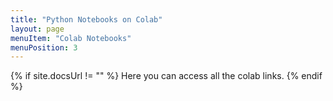 ```yaml
---
title: "Python Notebooks on Colab"
layout: page
menuItem: "Colab Notebooks"
menuPosition: 3
---
```

{% if site.docsUrl != "" %}
Here you can access all the colab links.
{% endif %}
<!-- 
- Linear Programming and Integer Programming (From Lecture 3).<br> 
[Notebook](https://colab.research.google.com/github/bernalde/QuIPML/blob/master/notebooks/Notebook%201%20-%20LP%20and%20IP.ipynb)

- Ising and QUBO (From Lecture 5).<br> 
[Notebook](https://colab.research.google.com/github/bernalde/QuIPML/blob/main/notebooks/Notebook%202%20-%20QUBO%20and%20Ising.ipynb)

- Graver Augmented Multiseed Algorithm (From Lecture 8).<br> 
[Notebook](https://colab.research.google.com/github/bernalde/QuIPML/blob/master/notebooks/Notebook%205%20-%20GAMA.ipynb)

- Quantum Approximate (Alternating) Optimization Algorithm (Ansatz) (From Lecture 12).<br> 
[Examples from Amazon Braket](https://console.aws.amazon.com/braket)

- Quantum Annealing, Quantum-Inspired Heuristics, Benchmarking, and Parameter setting (From Lecture 14 and 17).<br> 
[Notebook](https://colab.research.google.com/github/bernalde/QuIPML/blob/master/notebooks/Notebook%204%20-%20Benchmarking.ipynb)

- Novel Approaches to Solving Ising Models (From lecture 17). <br>
[Translated Notebook](https://colab.research.google.com/github/bernalde/QuIPML/blob/master/notebooks/Notebook%208%20-%20Amplify%20Tutorials.ipynb) 


- Quadratic Unconstrained Binary Optimization [QUBO] (From Lecture 5).<br> 
[Notebook](https://colab.research.google.com/github/bernalde/QuIP/blob/master/notebooks/Notebook%205%20-%20QUBO.ipynb)

- Graver Augmented Multiseed Algorithm [GAMA] (From Lecture 6).<br> 
[Notebook](https://colab.research.google.com/github/bernalde/QuIP/blob/master/notebooks/Notebook%206%20-%20GAMA.ipynb)

- Quantum Annealing via D-Wave (From Lecture 7).<br> 
[Notebook](https://colab.research.google.com/github/bernalde/QuIP/blob/master/notebooks/Notebook%207%20-%20DWave.ipynb) -->

